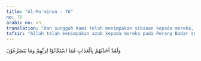 ```yaml
---
title: "Al-Mu'minun - 76"
no: 76
arabic_no: ٧٦
translation: "Dan sungguh Kami telah menimpakan siksaan kepada mereka, tetapi mereka tidak mau tunduk kepada Tuhannya, dan (juga) tidak merendahkan diri."
tafsir: "Allah telah menimpakan azab kepada mereka pada Perang Badar sehingga banyak pemimpin dan pembesar mereka yang mati terbunuh tetapi mereka tak pernah tunduk kepada Allah dan tak pernah patuh mengikuti ajaran dan perintah-Nya. Mereka tidak pernah mau berendah hati kepada-Nya, bahkan tetap sombong dan takabur dan tidak pernah berhenti melakukan kezaliman dan perbuatan dosa. Mereka bertambah sesat dan bertambah giat memerangi agama Allah sehingga mereka menyiapkan tentara dan alat-alat perang yang lebih banyak dan lebih besar lagi untuk memerangi Rasulullah. Allah berfirman:\n\nTetapi mengapa mereka tidak memohon (kepada Allah) dengan kerendahan hati ketika siksaan Kami datang menimpa mereka? Bahkan hati mereka telah menjadi keras dan setan pun menjadikan terasa indah bagi mereka apa yang selalu mereka kerjakan. (al-Anam/6:43)"
---
```

وَلَقَدْ اَخَذْنٰهُمْ بِالْعَذَابِ فَمَا اسْتَكَانُوْا لِرَبِّهِمْ وَمَا يَتَضَرَّعُوْنَ